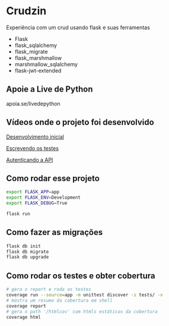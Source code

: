 # Crudzin

Experiência com um crud usando flask e suas ferramentas

- Flask
- flask_sqlalchemy
- flask_migrate
- flask_marshmallow
- marshmallow_sqlalchemy
- flask-jwt-extended

## Apoie a Live de Python

apoia.se/livedepython

## Vídeos onde o projeto foi desenvolvido

[Desenvolvimento inicial](https://www.youtube.com/watch?v=WzaKIRJBGXo)

[Escrevendo os testes](https://www.youtube.com/watch?v=jqDxDsRJtAo)

[Autenticando a API](https://youtu.be/ieGA91ExOH0)

## Como rodar esse projeto

```sh
export FLASK_APP=app
export FLASK_ENV=Development
export FLASK_DEBUG=True

flask run
```

## Como fazer as migrações

```sh
flask db init
flask db migrate
flask db upgrade
```


## Como rodar os testes e obter cobertura

```sh
# gera o report e roda os testes
coverage run --source=app -m unittest discover -s tests/ -v
# mostra um resumo da cobertura em shell
coverage report
# gera o path '/htmlcov' com htmls estáticos da cobertura
coverage html
```
